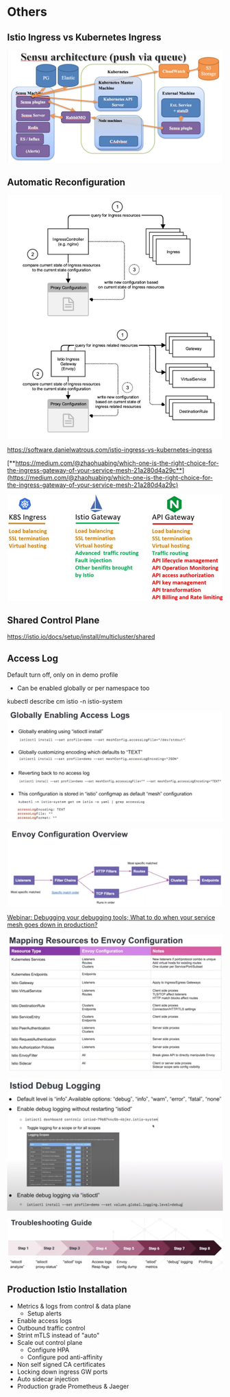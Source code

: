 # Others

## Istio Ingress vs Kubernetes Ingress

![image](../../../media/DevOps-Monitoring-Others-image1.jpg)

## Automatic Reconfiguration

![image](../../../media/DevOps-Monitoring-Others-image2.jpg)

https://software.danielwatrous.com/istio-ingress-vs-kubernetes-ingress

[**https://medium.com/@zhaohuabing/which-one-is-the-right-choice-for-the-ingress-gateway-of-your-service-mesh-21a280d4a29c**](https://medium.com/@zhaohuabing/which-one-is-the-right-choice-for-the-ingress-gateway-of-your-service-mesh-21a280d4a29c)

![image](../../../media/DevOps-Monitoring-Others-image3.jpg)

## Shared Control Plane

https://istio.io/docs/setup/install/multicluster/shared

## Access Log

Default turn off, only on in demo profile

- Can be enabled globally or per namespace too

kubectl describe cm istio -n istio-system

![image](../../../media/DevOps-Monitoring-Others-image4.jpg)

![image](../../../media/DevOps-Monitoring-Others-image5.jpg)

[Webinar: Debugging your debugging tools; What to do when your service mesh goes down in production?](https://www.youtube.com/watch?v=XAKY24b7XjQ)

![image](../../../media/DevOps-Monitoring-Others-image7.jpg)

![image](../../../media/DevOps-Monitoring-Others-image8.jpg)

![image](../../../media/DevOps-Monitoring-Others-image9.jpg)

## Production Istio Installation

- Metrics & logs from control & data plane
    - Setup alerts
- Enable access logs
- Outbound traffic control
- Strint mTLS instead of "auto"
- Scale out control plane
    - Configure HPA
    - Configure pod anti-affinity
- Non self signed CA certificates
- Locking down ingress GW ports
- Auto sidecar injection
- Production grade Prometheus & Jaeger
